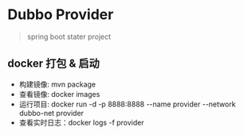 # Dubbo Provider
> spring boot stater project


## docker 打包 & 启动
- 构建镜像: mvn package
- 查看镜像: docker images
- 运行项目: docker run -d -p 8888:8888 --name provider --network dubbo-net provider
- 查看实时日志：docker logs -f provider
